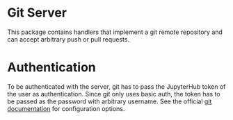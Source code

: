 # Git Server

This package contains handlers that implement a git remote repository and can accept arbitrary push or pull requests.

# Authentication

To be authenticated with the server, git has to pass the JupyterHub token of the user as authentication. Since git only uses basic auth, the token has to be passed as the password with arbitrary username. See the official [git documentation](https://git-scm.com/book/en/v2/Git-Tools-Credential-Storage) for configuration options.